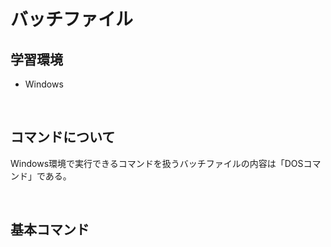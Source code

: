 # バッチファイル

## 学習環境
* Windows

<br>

## コマンドについて
Windows環境で実行できるコマンドを扱うバッチファイルの内容は「DOSコマンド」である。

<br>

## 基本コマンド
